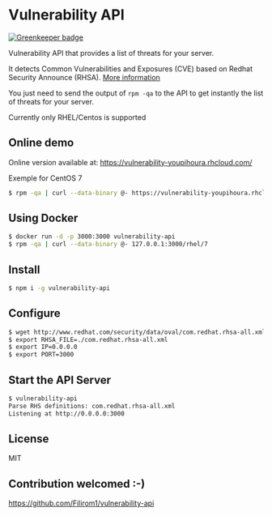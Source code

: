 # Vulnerability API

[![Greenkeeper badge](https://badges.greenkeeper.io/wdhif/vulnerability-api.svg)](https://greenkeeper.io/)

Vulnerability API that provides a list of threats for your server.

It detects Common Vulnerabilities and Exposures (CVE) based on Redhat Security Announce (RHSA).
[More information](https://access.redhat.com/articles/221883)

You just need to send the output of `rpm -qa` to the API to get instantly the list of threats for your server.

Currently only RHEL/Centos is supported

## Online demo

Online version available at: <https://vulnerability-youpihoura.rhcloud.com/>

Exemple for CentOS 7

```bash
$ rpm -qa | curl --data-binary @- https://vulnerability-youpihoura.rhcloud.com/rhel/7
```

## Using Docker
```bash
$ docker run -d -p 3000:3000 vulnerability-api
$ rpm -qa | curl --data-binary @- 127.0.0.1:3000/rhel/7
```

## Install
```bash
$ npm i -g vulnerability-api
```

## Configure

```bash
$ wget http://www.redhat.com/security/data/oval/com.redhat.rhsa-all.xml
$ export RHSA_FILE=./com.redhat.rhsa-all.xml
$ export IP=0.0.0.0
$ export PORT=3000
```

## Start the API Server

```bash
$ vulnerability-api
Parse RHS definitions: com.redhat.rhsa-all.xml
Listening at http://0.0.0.0:3000
```

## License

MIT

## Contribution welcomed :-)

<https://github.com/Filirom1/vulnerability-api>
